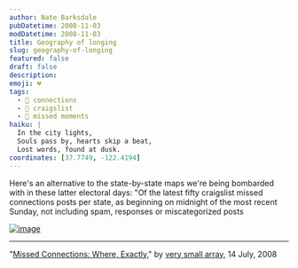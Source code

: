 ```yaml
---
author: Nate Barksdale
pubDatetime: 2008-11-03
modDatetime: 2008-11-03
title: Geography of longing
slug: geography-of-longing
featured: false
draft: false
description:
emoji: 💔
tags:
  - 📍 connections
  - 📝 craigslist
  - 💌 missed moments
haiku: |
  In the city lights,  
  Souls pass by, hearts skip a beat,  
  Lost words, found at dusk.
coordinates: [37.7749, -122.4194]
---
```


Here's an alternative to the state-by-state maps we're being bombarded with in these latter electoral days: "Of the latest fifty craigslist missed connections posts per state, as beginning on midnight of the most recent Sunday, not including spam, responses or miscategorized posts

[![image](http://culture-making.com/media/080714_clistmis04local.jpg)](http://www.verysmallarray.com/?p=521)

---

"[Missed Connections: Where, Exactly](http://www.verysmallarray.com/?p=521)," by [very small array](http://www.verysmallarray.com/?p=521), 14 July, 2008
